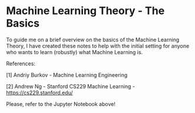 # Machine Learning Theory - The Basics

To guide me on a brief overview on the basics of the Machine Learning Theory, I have created these notes to help with the initial setting for anyone who wants to learn (robustly) what Machine Learning is.

References:

[1] Andriy Burkov - Machine Learning Engineering

[2] Andrew Ng - Stanford CS229 Machine Learning - https://cs229.stanford.edu/

Please, refer to the Jupyter Notebook above!
